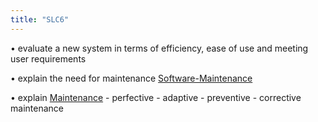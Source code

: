 ```yaml
---
title: "SLC6"
---
```

• evaluate a new system in terms of efficiency, ease of use and meeting user requirements

• explain the need for maintenance [Software-Maintenance](Others/Software-Maintenance.md)

• explain [Maintenance](Others/Maintenance.md)
	- perfective
	-  adaptive
	-  preventive
	-  corrective maintenance 